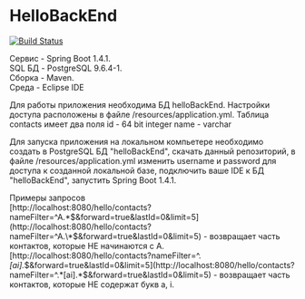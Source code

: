 # HelloBackEnd


[![Build Status](https://travis-ci.org/velovan/wereo.svg?branch=master)](https://travis-ci.org/velovan/wereo)

Сервис - Spring Boot 1.4.1.  
SQL БД -  PostgreSQL 9.6.4-1.  
Сборка - Maven.  
Среда  - Eclipse IDE


Для работы приложения необходима БД helloBackEnd. Настройки доступа расположены в файле /resources/application.yml.
Таблица contacts имеет два поля
id - 64 bit integer
name - varchar


Для запуска приложения на локальном компьетере необходимо создать в PostgreSQL БД "helloBackEnd", скачать данный репозиторий, в файле /resources/application.yml изменить username и password для доступа к созданной локальной базе, подключить ваше IDE к БД "helloBackEnd", запустить Spring Boot 1.4.1.

Примеры запросов  
[http://localhost:8080/hello/contacts?nameFilter=^A.\*$&forward=true&lastId=0&limit=5](http://localhost:8080/hello/contacts?nameFilter=^A.\*$&forward=true&lastId=0&limit=5) - возвращает часть контактов, которые НЕ начинаются с A.  
[http://localhost:8080/hello/contacts?nameFilter=^.*[ai].*$&forward=true&lastId=0&limit=5](http://localhost:8080/hello/contacts?nameFilter=^.*[ai].*$&forward=true&lastId=0&limit=5) - возвращает часть контактов, которые НЕ содержат букв a, i.
